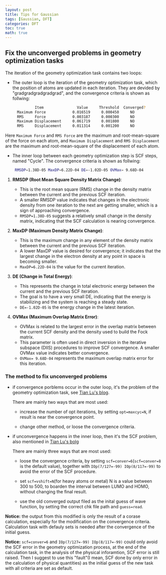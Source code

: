 ```yaml
---
layout: post
title: Tips for Gaussian
tags: [Gaussian, DFT]
categories: DFT
toc: true
math: true
---
```


## Fix the unconverged problems in geometry optimization tasks

The iteration of the geometry optimization task contains two loops:

- The outer loop is the iteration of the geometry optimization task, which the position of atoms are updated in each iteration. They are devided by "gradgradgradgradgrad", and the convergence criteria is shown as follwing:

  ```bash
            Item               Value     Threshold  Converged?
    Maximum Force            0.016519     0.000450     NO 
    RMS     Force            0.003187     0.000300     NO 
    Maximum Displacement     0.061719     0.001800     NO 
    RMS     Displacement     0.011314     0.001200     NO 
  ```

Here `Maximum Force` and `RMS Force` are the maximum and root-mean-square of the force on each atom, and `Maximum Displacement` and `RMS Displacement` are the maximum and root-mean-square of the displacement of each atom.

- The inner loop between each geometry optimization step is SCF steps, named "Cycle". The convergence criteria is shown as follwing:

  ```bash
   RMSDP=1.38D-05 MaxDP=6.22D-04 DE=-1.02D-05 OVMax= 9.68D-04
  ```
1. **RMSDP (Root Mean Square Density Matrix Change)**: 
   - This is the root mean square (RMS) change in the density matrix between the current and the previous SCF iteration. 
   - A smaller RMSDP value indicates that changes in the electronic density from one iteration to the next are getting smaller, which is a sign of approaching convergence.
   - `RMSDP=1.38D-05` suggests a relatively small change in the density matrix, indicating that the SCF calculation is nearing convergence.

2. **MaxDP (Maximum Density Matrix Change)**:
   - This is the maximum change in any element of the density matrix between the current and the previous SCF iteration.
   - A lower MaxDP value is desired for convergence; it indicates that the largest change in the electron density at any point in space is becoming smaller.
   - `MaxDP=6.22D-04` is the value for the current iteration.

3. **DE (Change in Total Energy)**:
   - This represents the change in total electronic energy between the current and the previous SCF iteration.
   - The goal is to have a very small DE, indicating that the energy is stabilizing and the system is reaching a steady state.
   - `DE=-1.02D-05` is the energy change in the latest iteration.

4. **OVMax (Maximum Overlap Matrix Error)**:
   - OVMax is related to the largest error in the overlap matrix between the current SCF density and the density used to build the Fock matrix.
   - This parameter is often used in direct inversion in the iterative subspace (DIIS) procedures to improve SCF convergence. A smaller OVMax value indicates better convergence.
   - `OVMax= 9.68D-04` represents the maximum overlap matrix error for this iteration.


### The method to fix unconverged problems

- if convergence porblems occur in the outer loop, it's the problem of the geometry optimization task, see [Tian Lu's blog](http://sobereva.com/164).

    There are mainly two ways that are most used:
        
    - increase the number of opt iterations, by setting `opt=maxcyc=N`, if result is near the convergence point.

    - change other method, or loose the convergence criteria.

- if unconvergence happens in the inner loop, then it's the SCF problem, also mentioned in [Tian Lu's bolg](http://sobereva.com/61)

    There are mainly three ways that are most used:

    - loose the convergence criteria, by setting `scf=conver=6`(`scf=conver=8` is the default value), together with `IOp(7/127=-99) IOp(8/117=-99)` to avoid the error of the SCF procedure.

    - set `scf=vshift=N`(for heavy atoms or metal) N is a value between 300 to 500, to boarden the interval between LUMO and HOMO, without changing the final result.

    - use the old converged output filed as the inital guess of wave function, by setting the correct chk file path and `guess=read`.

**Notice:** the output from this modified is only the result of a corase calculation, especially for the modification on the convergence criteria. Calculation task with defauly sets is needed after the convergence of the initial guess.

**Notice:** `scf=conver=6` and `IOp(7/127=-99) IOp(8/117=-99)` could only avoid the SCF error in the geometry optimization process, at the end of the calculation task, in the analysis of the physical inforamtion, SCF error is still raised. Then I suggest to use this "fault"(I mean, SCF done by only error in the calculation of physical quantities) as the initial guess of the new task with all criteria are set as default.